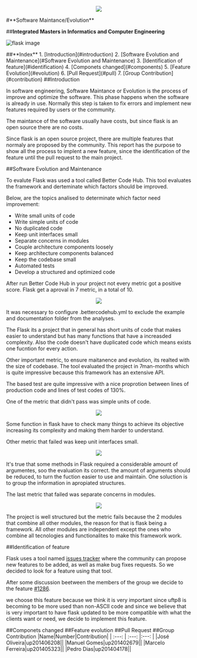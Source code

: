 <p align="center">
   <img src=https://sigarra.up.pt/feup/pt/WEB_GESSI_DOCS.download_file?p_name=F-370784536/logo_cores_oficiais.jpg>
</p>
#**Software Maintance/Evolution**

##**Integrated Masters in Informatics and Computer Engineering**

![flask image](http://flask.pocoo.org/static/logo/flask.png)

<a name="index"/>
##**Index**
1. [Introduction](#introduction)
2. [Software Evolution and Maintenance](#Software Evolution and Maintenance)
3. [Identification of feature](#identification)
4. [Componets changed](#components)
5. [Feature Evolution](#evolution)
6. [Pull Request](#pull)
7. [Group Contribution](#contribution)

<a name="introduction"/>
##Introduction

In software engineering, Software Maintance or Evolution is the process of improve and optimize the software. This phase happens when the software is already in use. Normally this step is taken to fix errors and implement new features required by users or the community.

The maintance of the software usually have costs, but since flask is an open source there are no costs.

Since flask is an open source project, there are multiple features that normaly are proposed by the community. This report has the purpose to show all the process to implent a new feature, since the identification of the feature until the pull request to the main project.


<a name ="Software evolution and maintainence"/>
##Software Evolution and Maintenance


To evalute Flask was used a tool called Better Code Hub. This tool evaluates the framework and derteminate which factors should be improved.

   Below, are the topics analised  to determinate which factor need improvement:

* Write small units of code
* Write simple units of code
* No duplicated code
* Keep unit interfaces small
* Separate concerns in modules
* Couple architecture components loosely
* Keep architecture  components balanced
* Keep the codebase small
* Automated tests
* Develop a structured and optimized code



   
After run Better Code Hub in your project not every metric got a positive score. Flask get a aproval in 7 metric, in a total of 10.
<p align="center">
   <img src=https://github.com/rodavoce/flask/blob/development/esof/res/AllResults.png>
</p>

It was necessary to configure .bettercodehub.yml to exclude the example and documentation folder  from  the analyses.


The Flask its a project that in general has short units of code that makes easier to understand but has many functions that have a increasded complexity. Also the code doesn't have duplicated code which means exists one fucntion for every action.


Other important metric, to ensure maitanence and evolution, its realted with the size of codebase. The tool evaluated the project in 7man-months which is quite impressive because this framework has an extensive API.

The based test are quite impressive  with a nice proprotion between lines of production code and lines of test codes of 130%.



One of the metric that didn't pass was  simple units of code. 
<p align="center">
   <img src=https://github.com/rodavoce/flask/blob/development/esof/res/WriteSimple.png>
</p>

Some function in flask have to check many things to achieve its objective increasing its  complexity and making them harder to understand. 


Other metric that failed was keep unit interfaces small.
<p align="center">
   <img src=https://github.com/rodavoce/flask/blob/development/esof/res/KeepUnitInterfacesSmall.png>
</p>

It's  true that some methods in Flask required a considerable amount of argumentes, soo the evaluation its correct. the amount of arguments should be reduced, to turn the fuction easier to use and maintain. One soluction is to group 
the information in apropiated structures.


The last metric that failed was separate concerns in modules.

<p align="center">
   <img src=https://github.com/rodavoce/flask/blob/development/esof/res/SeparateConcernsModules.png>
</p>

The project is well structured but the metric fails because the 2 modules that combine all other modules, the reason for that is flask being a framework. All other modules are independent except the ones who combine all tecnologies 
and functionalites  to make this framework work.




<a name="identification"/>
##Identification of feature

Flask uses a tool named [issues tracker](https://github.com/pallets/flask/issues) where the community can propose new features to be added, as well as make bug fixes requests. So we decided to look for a feature using that tool.
   
After some discussion beetween the members of the group we decide to the feature [#1286](https://github.com/pallets/flask/issues/1286).

we choose this feature because we think it is very important since uftp8 is becoming to be more used than non-ASCII code and since we believe that is very important to have flask updated to be more compatible with what the clients want or need, we decide to implement this feature.




<a name="components"/>
##Componets changed

<a name="evolution"/>
##Feature evolution

<a name="pull"/>
##Pull Request

<a name="contribution"/>
##Group Contribution
|Name|Number|Contribution|
| :---: | :---: |:---: |
|José Oliveira|up201406208||
|Manuel Gomes|up201402679||
|Marcelo Ferreira|up201405323||
|Pedro Dias|up201404178||
